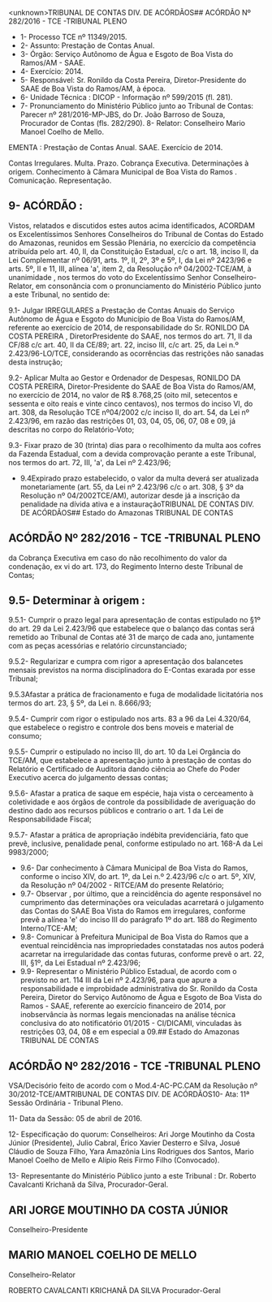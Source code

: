 &lt;unknown&gt;TRIBUNAL DE CONTAS DIV. DE ACÓRDÃOS## ACÓRDÃO Nº 282/2016 - TCE -TRIBUNAL PLENO

- 1- Processo TCE nº 11349/2015.
- 2- Assunto: Prestação de Contas Anual.
- 3- Órgão: Serviço Autônomo de Água e Esgoto de Boa Vista do Ramos/AM - SAAE.
- 4- Exercício: 2014.
- 5- Responsável: Sr. Ronildo da Costa Pereira, Diretor-Presidente do SAAE de Boa Vista do Ramos/AM, à época.
- 6- Unidade Técnica : DICOP - Informação nº 599/2015 (fl. 281).
- 7-  Pronunciamento  do Ministério Público  junto  ao Tribunal  de Contas: Parecer  nº 281/2016-MP-JBS, do Dr. João Barroso de Souza, Procurador de Contas (fls. 282/290). 8- Relator: Conselheiro Mario Manoel Coelho de Mello.

EMENTA : Prestação de Contas Anual. SAAE. Exercício de 2014.

Contas Irregulares. Multa. Prazo. Cobrança Executiva. Determinações à origem. Conhecimento à  Câmara Municipal  de  Boa Vista  do  Ramos . Comunicação. Representação.

## 9- ACÓRDÃO :

Vistos, relatados e discutidos estes autos acima identificados, ACORDAM os Excelentíssimos Senhores Conselheiros do Tribunal de Contas do Estado do Amazonas, reunidos em Sessão Plenária, no exercício da competência atribuída pelo art. 40,  II, da Constituição Estadual, c/c o art. 18, inciso II, da Lei Complementar nº 06/91, arts. 1º, II, 2º, 3º e 5º,  I,  da  Lei  nº  2423/96 e arts. 5º,  II e 11,  III, alínea 'a',  item 2, da Resolução nº 04/2002-TCE/AM, à  unanimidade , nos  termos  do  voto  do  Excelentíssimo  Senhor Conselheiro-Relator, em consonância com o pronunciamento do Ministério Público junto a este Tribunal, no sentido de:

9.1-  Julgar  IRREGULARES a  Prestação  de  Contas  Anuais  do  Serviço Autônomo  de  Água  e  Esgoto  do  Município  de  Boa  Vista  do  Ramos/AM,  referente  ao exercício de 2014, de responsabilidade do Sr. RONILDO DA COSTA PEREIRA , DiretorPresidente do SAAE, nos termos do art. 71, II da CF/88 c/c art. 40, II da CE/89; art. 22, inciso  III,  c/c  art.  25,  da  Lei  n.º  2.423/96-LO/TCE,  considerando  as  ocorrências  das restrições não sanadas desta instrução;

9.2-  Aplicar  Multa ao  Gestor  e  Ordenador  de  Despesas,  RONILDO  DA COSTA PEREIRA, Diretor-Presidente do SAAE de Boa Vista do Ramos/AM, no exercício de 2014, no valor de R$ 8.768,25 (oito mil, setecentos e sessenta e oito reais e vinte cinco centavos), nos termos do inciso VI, do art. 308, da Resolução TCE nº04/2002 c/c inciso II, do art. 54, da Lei nº 2.423/96, em razão das restrições 01, 03, 04, 05, 06, 07, 08 e 09, já descritas no corpo do Relatório-Voto;

9.3- Fixar prazo de 30 (trinta) dias para o recolhimento da multa aos cofres da Fazenda Estadual, com a devida comprovação perante a este Tribunal, nos termos do art. 72, III, 'a', da Lei nº 2.423/96;

- 9.4Expirado  prazo  estabelecido,  o  valor  da  multa  deverá  ser  atualizada monetariamente (art. 55, da Lei nº 2.423/96 c/c o art. 308, § 3º da Resolução nº 04/2002TCE/AM), autorizar desde já a inscrição da penalidade na dívida ativa e  a  instauraçãoTRIBUNAL DE CONTAS DIV. DE ACÓRDÃOS## Estado do Amazonas TRIBUNAL DE CONTAS

## ACÓRDÃO Nº 282/2016 - TCE -TRIBUNAL PLENO

da Cobrança Executiva em caso do não recolhimento do valor da condenação, ex vi do art. 173, do Regimento Interno deste Tribunal de Contas;

## 9.5- Determinar à origem :

9.5.1- Cumprir o prazo legal para apresentação de contas estipulado no §1º do art. 29 da Lei 2.423/96 que estabelece que o balanço das contas será remetido ao Tribunal de Contas até 31 de março de cada ano, juntamente com as peças acessórias e relatório circunstanciado;

9.5.2- Regularizar e cumpra com rigor a apresentação dos balancetes mensais previstos na norma disciplinadora do E-Contas exarada por esse Tribunal;

9.5.3Afastar a prática de fracionamento  e  fuga de modalidade licitatória nos termos do art. 23, § 5º, da Lei n. 8.666/93;

9.5.4- Cumprir com rigor o estipulado nos arts. 83 a 96 da Lei 4.320/64, que estabelece o registro e controle dos bens moveis e material de consumo;

9.5.5- Cumprir o estipulado no inciso III, do art. 10 da Lei Orgância do TCE/AM,  que  estabelece  a  apresentação  junto  à  prestação  de  contas  do  Relatório  e Certificado de Auditoria dando ciência ao Chefe do Poder Executivo acerca do julgamento dessas contas;

9.5.6- Afastar a pratica de saque em espécie, haja vista o cerceamento à coletividade e aos órgãos de controle da possibilidade de averiguação do destino dado aos recursos públicos e contrario o art. 1 da Lei de Responsabilidade Fiscal;

9.5.7- Afastar a prática de apropriação indébita previdenciária, fato que prevê, inclusive, penalidade penal, conforme estipulado no art. 168-A da Lei 9983/2000;

- 9.6-  Dar  conhecimento à  Câmara  Municipal  de  Boa  Vista  do  Ramos, conforme o inciso XIV, do art. 1º, da Lei n.º 2.423/96 c/c o art. 5º, XIV, da Resolução nº 04/2002 - RITCE/AM do presente Relatório;
- 9.7-  Observar , por  último,  que  a  reincidência  do  agente  responsável  no cumprimento das determinações ora veiculadas acarretará o julgamento das Contas do SAAE Boa  Vista do Ramos em irregulares, conforme prevê a alínea 'e' do inciso III do parágrafo 1º do art. 188 do Regimento Interno/TCE-AM;
- 9.8- Comunicar à Prefeitura Municipal de Boa Vista do Ramos que a eventual reincidência nas impropriedades constatadas nos autos poderá acarretar na irregularidade das contas futuras, conforme prevê o art. 22, III, §1º, da Lei Estadual nº 2.423/96;
- 9.9- Representar o Ministério Público Estadual, de acordo com o previsto no art.  114 III da  Lei  nº  2.423/96,  para  que  apure  a  responsabilidade  e  improbidade administrativa do Sr. Ronildo da Costa Pereira, Diretor do Serviço Autônomo de Água e Esgoto de Boa Vista do Ramos - SAAE, referente ao exercício financeiro de 2014, por inobservância  às  normas  legais  mencionadas  na  análise  técnica  conclusiva  do  ato notificatório 01/2015 - CI/DICAMI, vinculadas às restrições 03, 04, 08 e em especial a 09.## Estado do Amazonas TRIBUNAL DE CONTAS

## ACÓRDÃO Nº 282/2016 - TCE -TRIBUNAL PLENO

VSA/Decisório feito de acordo com o Mod.4-AC-PC.CAM da Resolução nº 30/2012-TCE/AMTRIBUNAL DE CONTAS DIV. DE ACÓRDÃOS10- Ata: 11ª Sessão Ordinária - Tribunal Pleno.

11- Data da Sessão: 05 de abril de 2016.

12-  Especificação  do  quorum: Conselheiros:  Ari  Jorge  Moutinho  da  Costa  Júnior (Presidente), Julio Cabral, Érico Xavier Desterro e Silva, Josué Cláudio de Souza Filho, Yara Amazônia Lins Rodrigues dos Santos, Mario Manoel Coelho de Mello e Alípio Reis Firmo Filho (Convocado).

13- Representante do Ministério Público junto a este Tribunal : Dr. Roberto Cavalcanti Krichanã da Silva, Procurador-Geral.

## ARI JORGE MOUTINHO DA COSTA JÚNIOR

Conselheiro-Presidente

## MARIO MANOEL COELHO DE MELLO

Conselheiro-Relator

ROBERTO CAVALCANTI KRICHANÃ DA SILVA Procurador-Geral